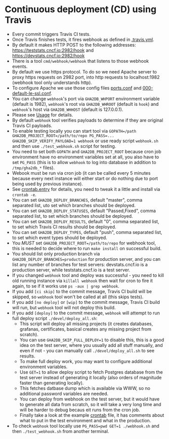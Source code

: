 # Continuous deployment (CD) using Travis

- Every commit triggers Travis CI tests.
- Once Travis finishes tests, it fires webhook as defined in [.travis.yml](https://github.com/cncf/devstats/blob/master/.travis.yml).
- By default it makes HTTP POST to the following addresses: https://teststats.cncf.io:2982/hook and https://devstats.cncf.io:2982/hook
- There is a tool `cmd/webhook/webhook` that listens to those webhook events.
- By default we use https protocol. To do so we need Apache server to proxy https requests on 2982 port, into http requests to localhost:1982 (webhook tool only understands http).
- To configure Apache we use those config files [ports.conf](https://github.com/cncf/devstats/blob/master/apache/ports.conf) and [000-default-le-ssl.conf](https://github.com/cncf/devstats/blob/master/apache/sites-available/000-default-le-ssl.conf).
- You can change `webhook`'s port via `GHA2DB_WHPORT` environment variable (default is 1982), `webhook`'s root via `GHA2DB_WHROOT` (default is `hook`) and `webhook`'s host via `GHA2DB_WHHOST` (default is 127.0.0.1).
- Please see [Usage](https://github.com/cncf/devstats/blob/master/USAGE.md) for details.
- By default `webhook` tool verifies payloads to determine if they are original Travis CI payloads.
- To enable testing locally you can start tool via `GOPATH=/path GHA2DB_PROJECT_ROOT=/path/to/repo PG_PASS=... GHA2DB_SKIP_VERIFY_PAYLOAD=1 webhook` or use ready script `webhook.sh` and then use `./test_webhook.sh` script for testing.
- You need to set both `GOPATH` and `GHA2DB_PROJECT_ROOT` because cron job environment have no environment variables set at all, you also have to set `PG_PASS` (this is to allow `webhook` to log into database in addition to `/tmp/gha2db_*` files).
- Webook must be run via cron job (it can be called every 5 minutes because every next instance will either start or do nothing due to port being used by previous instance).
- See [crontab.entry](https://github.com/cncf/devstats/blob/master/crontab.entry) for details, you need to tweak it a little and install via `crontab -e`.
- You can set `GHA2DB_DEPLOY_BRANCHES`, default "master", comma separated list, uto set which branches should be deployed.
- You can set `GHA2DB_DEPLOY_STATUSES`, default "Passed,Fixed", comma separated list, to set which branches should be deployed.
- You can set `GHA2DB_DEPLOY_RESULTS`, default "0", comma separated list, to set which Travis CI results should be deployed.
- You can set `GHA2DB_DEPLOY_TYPES`, default "push", comma separated list, to set which event types should be deployed.
- You *MUST* set `GHA2DB_PROJECT_ROOT=/path/to/repo` for webhook tool, this is needed to decide where to run `make install` on successful build.
- You should list only production branch via `GHA2DB_DEPLOY_BRANCHES=production` for production server, and you can list any number of branches for test servers: devstats.cncf.io is a production server, while teststats.cncf.io is a test server.
- If you changed `webhook` tool and deploy was successful - you need to kill old running instance via `killall webhook` then wait for cron to fire it again, to se if it works use `ps -aux | grep webhook`.
- If you add `[ci skip]` to the commit message, Travis CI build will be skipped, so `webhook` tool won't be called at all (this skips tests).
- If you add `[no deploy]` or `[wip]` to the commit message, Travis CI build will run, but `webhook` tool will not deploy this build.
- If you add `[deploy]` to the commit message, `webhook` will attempt to run full deploy script `./devel/deploy_all.sh`:
  - This script will deploy all missing projects (it creates databases, grafanas, certificates, basical creates any missing project from scratch).
  - You can use `GHA2DB_SKIP_FULL_DEPLOY=1` to disable this, this is a good idea on the test server, where you usually add all stuff manually, and even if not - you can manually call `./devel/deploy_all.sh` to see results.
  - To make full deploy work, you may want to configure additional environment variables.
  - Use `GET=1` to allow deploy script to fetch Postgres database from the test server instead of generating it locally (also orders of magnitude faster than generating locally).
  - This fetches datbase dump which is available via WWW, so no additional password variables are needed.
  - You can deploy from webhook on the test server, but it would have to generate all data from scratch, so it will take a very long time and will be harder to debug becaus eit runs from the cron job.
  - Finally take a look at the example [crontab](https://github.com/cncf/devstats/blob/master/crontab.entry) file, it has comments about what to put in the test environment and what in the production.
- To check `webhook` tool locally use `PG_PASS=pwd GET=1 ./webhook.sh` and then `./test_webhook.sh` from another terminal.

